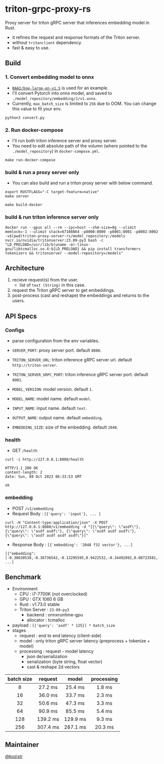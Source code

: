 # triton-grpc-proxy-rs

Proxy server for triton gRPC server that inferences embedding model in Rust.

* it refines the request and response formats of the Triton server.
* without `tritonclient` dependency.
* fast & easy to use.

## Build

### 1. Convert embedding model to onnx

* [`BAAI/bge-large-en-v1.5`](https://huggingface.co/BAAI/bge-large-en-v1.5) is used for an example.
* I'll convert Pytorch into onnx model, and saved to `./model_repository/embedding/1/v1.onnx`.
* Currently, `max_batch_size` is limited to `256` due to OOM. You can change this value to fit your env.

```shell
python3 convert.py
```

### 2. Run docker-compose

* I'll run both triton inference server and proxy server.
* You need to edit absolute path of the volumn (where pointed to the `./model_repository`) in `docker-compose.yml`.

```shell
make run-docker-compose
```

### build & run a proxy server only

* You can also build and run a triton proxy server with below command.

```shell
export RUSTFLAGS="-C target-feature=native"
make server
```

```shell
make build-docker
```

### build & run triton inference server only

```shell
docker run --gpus all --rm --ipc=host --shm-size=8g --ulimit memlock=-1 --ulimit stack=67108864 -p8000:8000 -p8001:8001 -p8002:8002 -v$(pwd)triton-proxy-server-rs/model_repository:/models nvcr.io/nvidia/tritonserver:23.09-py3 bash -c "LD_PRELOAD=/usr/lib/$(uname -m)-linux-gnu/libtcmalloc.so.4:${LD_PRELOAD} && pip install transformers tokenizers && tritonserver --model-repository=/models"
```

## Architecture

1. recieve request(s) from the user.
    * list of `text (String)` in this case.
2. request the Triton gRPC server to get embeddings.
3. post-process (cast and reshape) the embeddings and returns to the users.

## API Specs

### Configs

* parse configuration from the env variables.

* `SERVER_PORT`: proxy server port. default `8080`.
* `TRITON_SERVER_URL`: triton inference gRPC server url. default `http://triton-server`.
* `TRITON_SERVER_GRPC_PORT`: triton inference gRPC server port. default `8001`.
* `MODEL_VERSION`: model version. default `1`.
* `MODEL_NAME`: model name. default `model`.
* `INPUT_NAME`: input name. default `text`.
* `OUTPUT_NAME`: output name. default `embedding`.
* `EMBEDDING_SIZE`: size of the embedding. default `2048`.

### health

* GET `/health`

```shell
curl -i http://127.0.0.1:8080/health
```

```text
HTTP/1.1 200 OK
content-length: 2
date: Sun, 08 Oct 2023 06:33:53 GMT

ok
```

### embedding

* POST `/v1/embedding`
* Request Body : `[{'query': 'input'}, ... ]`

```shell
curl -H "Content-type:application/json" -X POST http://127.0.0.1:8080/v1/embedding -d "[{\"query\": \"asdf\"}, {\"query\": \"asdf asdf\"}, {\"query\": \"asdf asdf asdf\"}, {\"query\": \"asdf asdf asdf asdf\"}]"
```

* Response Body : `[{'embedding': '2048 f32 vector'}, ...]`

```shell
[{"embedding":[-0.30630538,-0.36736542,-0.13295595,0.9422532,-0.34492892,0.08723581,-0.085213244,-0.72103804,...,-0.06771816,0.068485156,-0.09190754,-0.90863633]}, ...]
```

## Benchmark

* Environment
  * CPU : i7-7700K (not overclocked)
  * GPU : GTX 1060 6 GB
  * Rust : v1.73.0 stable
  * Triton Server : `23-09-py3`
    * backend : onnxruntime-gpu
    * allocator : tcmalloc
* payload : `[{'query': 'asdf' * 125}] * batch_size`
* stages
  * request : end to end latency (client-side)
  * model : only triton gRPC server latency (preprocess + tokenize + model)
  * processing : request - model latency
    * json de/serialization
    * serialization (byte string, float vector)
    * cast & reshape 2d vectors

| batch size |  request  |   model   | processing |
|    :---:   |   :---:   |   :---:   |    :---:   |
|      8     |   27.2 ms |   25.4 ms |    1.8 ms  |
|     16     |   36.0 ms |   33.7 ms |    2.3 ms  |
|     32     |   50.6 ms |   47.3 ms |    3.3 ms  |
|     64     |   90.9 ms |   85.5 ms |    5.4 ms  |
|    128     |  139.2 ms |  129.9 ms |    9.3 ms  |
|    256     |  307.4 ms |  287.1 ms |   20.3 ms  |

## Maintainer

[@kozistr](http://kozistr.tech)
